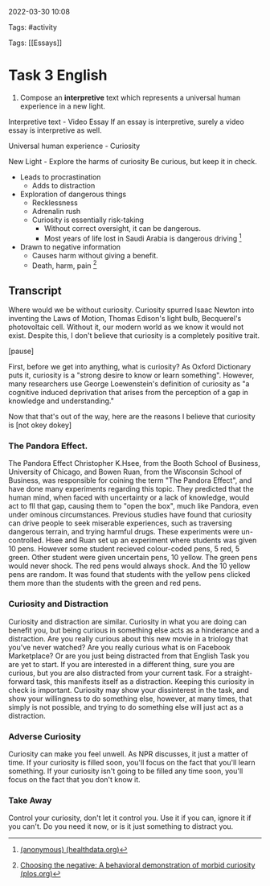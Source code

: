 2022-03-30 10:08

Tags: #activity

Tags: [[Essays]]

# Task 3 English
1) Compose an **interpretive** text which represents a universal human experience in a new light.

Interpretive text - Video Essay
If an essay is interpretive, surely a video essay is interpretive as well.

Universal human experience - Curiosity

New Light - Explore the harms of curiosity
Be curious, but keep it in check.
- Leads to procrastination
	- Adds to distraction
- Exploration of dangerous things
	- Recklessness
	- Adrenalin rush
	- Curiosity is essentially risk-taking
		- Without correct oversight, it can be dangerous.
		- Most years of life lost in Saudi Arabia is dangerous driving [^2]
- Drawn to negative information
	- Causes harm without giving a benefit.
	- Death, harm, pain [^1]


## Transcript
Where would we be without curiosity. Curiosity spurred Isaac Newton into inventing the Laws of Motion, Thomas Edison's light bulb, Becquerel's photovoltaic cell. Without it, our modern world as we know it would not exist. Despite this, I don't believe that curiosity is a completely positive trait.

[pause]

First, before we get into anything, what is curiosity? As Oxford Dictionary puts it, curiosity is a "strong desire to know or learn something". However, many researchers use George Loewenstein's definition of curiosity as "a cognitive induced deprivation that arises from the perception of a gap in knowledge and understanding."

Now that that's out of the way, here are the reasons I believe that curiosity is [not okey dokey]



### The Pandora Effect.
The Pandora Effect 
Christopher K.Hsee, from the Booth School of Business, University of Chicago, and Bowen Ruan, from the Wisconsin School of Business, was responsible for coining the term "The Pandora Effect", and have done many experiments regarding this topic.
They predicted that the human mind, when faced with uncertainty or a lack of knowledge, would act to fll that gap, causing them to "open the box", much like Pandora, even under ominous circumstances.
Previous studies have found that curiosity can drive people to seek miserable experiences, such as traversing dangerous terrain, and trying harmful drugs. These experiments were un-controlled.
Hsee and Ruan set up an experiment where students was given 10 pens. However some student recieved colour-coded pens, 5 red, 5 green. Other student were given uncertain pens, 10 yellow.
The green pens would never shock. The red pens would always shock. And the 10 yellow pens are random.
It was found that students with the yellow pens clicked them more than the students with the green and red pens.
### Curiosity and Distraction
Curiosity and distraction are similar. 
Curiosity in what you are doing can benefit you, but being curious in something else acts as a hinderance and a distraction. 
Are you really curious about this new movie in a triology that you've never watched? Are you really curious what is on Facebook Marketplace? Or are you just being distracted from that English Task you are yet to start.
If you are interested in a different thing, sure you are curious, but you are also distracted from your current task.
For a straight-forward task, this manifests itself as a distraction.
Keeping this curiosity in check is important. Curiosity may show your dissinterest in the task, and show your willingness to do something else, however, at many times, that simply is not possible, and trying to do something else will just act as a distraction.
### Adverse Curiosity
Curiosity can make you feel unwell. As NPR discusses, it just a matter of time. If your curiosity is filled soon, you'll focus on the fact that you'll learn something. If your curiosity isn't going to be filled any time soon, you'll focus on the fact that you don't know it.
### Take Away
Control your curiosity, don't let it control you. Use it if you can, ignore it if you can't. Do you need it now, or is it just something to distract you.

[^1]: [Choosing the negative: A behavioral demonstration of morbid curiosity (plos.org)](https://journals.plos.org/plosone/article?id=10.1371/journal.pone.0178399)
[^2]: [(anonymous) (healthdata.org)](https://www.healthdata.org/sites/default/files/files/country_profiles/GBD/ihme_gbd_country_report_saudi_arabia.pdf)
[^3]:[Curiosity leads us to seek out unpleasant, pa | EurekAlert!](https://www.eurekalert.org/news-releases/891287)

